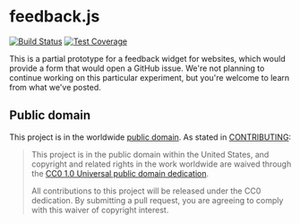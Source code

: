 # feedback.js

[![Build Status](https://img.shields.io/travis/18F/feedback.js/master.svg)](https://travis-ci.org/18F/feedback.js)
[![Test Coverage](https://img.shields.io/codecov/c/github/18F/feedback.js/master.svg)](https://codecov.io/github/18F/feedback.js)

This is a partial prototype for a feedback widget for websites, which would provide a form that would open a GitHub issue. We're not planning to continue working on this particular experiment, but you're welcome to learn from what we've posted.

## Public domain

This project is in the worldwide [public domain](LICENSE.md). As stated in [CONTRIBUTING](CONTRIBUTING.md):

> This project is in the public domain within the United States, and copyright and related rights in the work worldwide are waived through the [CC0 1.0 Universal public domain dedication](https://creativecommons.org/publicdomain/zero/1.0/).
>
> All contributions to this project will be released under the CC0 dedication. By submitting a pull request, you are agreeing to comply with this waiver of copyright interest.

